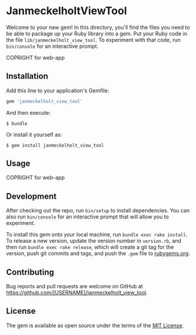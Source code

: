 # JanmeckelholtViewTool

Welcome to your new gem! In this directory, you'll find the files you need to be able to package up your Ruby library into a gem. Put your Ruby code in the file `lib/janmeckelholt_view_tool`. To experiment with that code, run `bin/console` for an interactive prompt.

COPRIGHT for web-app

## Installation

Add this line to your application's Gemfile:

```ruby
gem 'janmeckelholt_view_tool'
```

And then execute:

    $ bundle

Or install it yourself as:

    $ gem install janmeckelholt_view_tool

## Usage

COPRIGHT for web-app

## Development

After checking out the repo, run `bin/setup` to install dependencies. You can also run `bin/console` for an interactive prompt that will allow you to experiment.

To install this gem onto your local machine, run `bundle exec rake install`. To release a new version, update the version number in `version.rb`, and then run `bundle exec rake release`, which will create a git tag for the version, push git commits and tags, and push the `.gem` file to [rubygems.org](https://rubygems.org).

## Contributing

Bug reports and pull requests are welcome on GitHub at https://github.com/[USERNAME]/janmeckelholt_view_tool.


## License

The gem is available as open source under the terms of the [MIT License](http://opensource.org/licenses/MIT).

